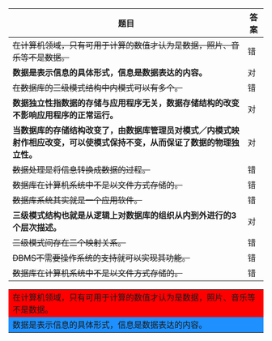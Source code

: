 | 题目 | 答案 |
| --- | --- |
| ~~在计算机领域，只有可用于计算的数值才认为是数据，照片、音乐等不是数据。~~ | 错 |
| **数据是表示信息的具体形式，信息是数据表达的内容。** | 对 |
| ~~在数据库的三级模式结构中内模式可以有多个。~~ | 错 |
| **数据独立性指数据的存储与应用程序无关，数据存储结构的改变不影响应用程序的正常运行。** | 对 |
| **当数据库的存储结构改变了，由数据库管理员对模式／内模式映射作相应改变，可以使模式保持不变，从而保证了数据的物理独立性。** | 对 |
| ~~数据处理是将信息转换成数据的过程。~~ | 错 |
| ~~数据库在计算机系统中不是以文件方式存储的。~~ | 错 |
| ~~数据库系统其实就是一个应用软件。~~ | 错 |
| **三级模式结构也就是从逻辑上对数据库的组织从内到外进行的3个层次描述。** | 对 |
| ~~三级模式间存在三个映射关系。~~ | 错 |
| ~~DBMS不需要操作系统的支持就可以实现其功能。~~ | 错 |
| ~~数据库在计算机系统中不是以文件方式存储的。~~ | 错 |

<table>
  <tr>
    <td bgcolor=#FF0000>
      在计算机领域，只有可用于计算的数值才认为是数据，照片、音乐等不是数据。
    </td>
  </tr>
  <tr>
     <td bgcolor=#1E90FF>
      数据是表示信息的具体形式，信息是数据表达的内容。
    </td>
  </tr>
</table>
